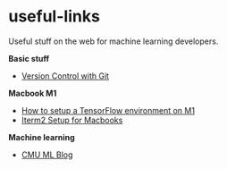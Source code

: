 # useful-links
Useful stuff on the web for machine learning developers.


**Basic stuff**
* [Version Control with Git](https://swcarpentry.github.io/git-novice/index.html)


**Macbook M1**
* [How to setup a TensorFlow environment on M1](https://github.com/mrdbourke/m1-machine-learning-test)
* [Iterm2 Setup for Macbooks](https://www.youtube.com/watch?v=0MiGnwPdNGE)


**Machine learning**
* [CMU ML Blog](https://blog.ml.cmu.edu)
